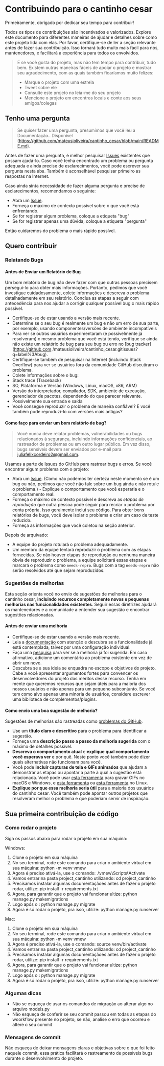 <!-- omit in toc -->
# Contribuindo para o cantinho cesar

Primeiramente, obrigado por dedicar seu tempo para contribuir! 

Todos os tipos de contribuições são incentivados e valorizados. Explore este documento para diferentes maneiras de ajudar e detalhes sobre como este projeto lida com elas. Por favor, certifique-se de ler a seção relevante antes de fazer sua contribuição. Isso tornará tudo muito mais fácil para nós, mantenedores, e facilitará a experiência para todos os envolvidos.

> E se você gosta do projeto, mas não tem tempo para contribuir, tudo bem. Existem outras maneiras fáceis de apoiar o projeto e mostrar seu agradecimento, com as quais também ficaríamos muito felizes:
> - Marque o projeto com uma estrela
> - Tweet sobre ele
> - Consulte este projeto no leia-me do seu projeto
> - Mencione o projeto em encontros locais e conte aos seus amigos/colegas

## Tenho uma pergunta

> Se quiser fazer uma pergunta, presumimos que você leu a Documentação.. Disponível (https://github.com/mateusioliveira/cantinho_cesar/blob/main/README.md).

Antes de fazer uma pergunta, é melhor pesquisar [Issues](https://github.com/mateusioliveira/cantinho_cesar.git/issues) existentes que possam ajudá-lo. Caso você tenha encontrado um problema ou pergunta adequada e ainda precise de esclarecimentos, você pode escrever sua pergunta nesta aba. Também é aconselhável pesquisar primeiro as respostas na Internet.

Caso ainda sinta necessidade de fazer alguma pergunta e precise de esclarecimentos, recomendamos o seguinte:

- Abra um [Issue](https://github.com/mateusioliveira/cantinho_cesar.git/issues/new).
- Forneça o máximo de contexto possível sobre o que você está enfrentando.
- Se for registrar algum problema, coloque a etiqueta "bug"
- Se for registrar apenas uma dúvida, coloque a etiqueta "pergunta"

Então cuidaremos do problema o mais rápido possível. 

## Quero contribuir

### Relatando Bugs

#### Antes de Enviar um Relatório de Bug

Um bom relatório de bug não deve fazer com que outras pessoas precisem persegui-lo para obter mais informações. Portanto, pedimos que você investigue cuidadosamente, colete informações e descreva o problema detalhadamente em seu relatório. Conclua as etapas a seguir com antecedência para nos ajudar a corrigir qualquer possível bug o mais rápido possível.

- Certifique-se de estar usando a versão mais recente.
- Determine se o seu bug é realmente um bug e não um erro de sua parte, por exemplo, usando componentes/versões de ambiente incompatíveis 
- Para ver se outros usuários experimentaram (e possivelmente já resolveram) o mesmo problema que você está tendo, verifique se ainda não existe um relatório de bug para seu bug ou erro no [bug tracker](https://github.com /mateusioliveira/cantinho_cesar.gitissues?q=label%3Abug).
- Certifique-se também de pesquisar na Internet (incluindo Stack Overflow) para ver se usuários fora da comunidade GitHub discutiram o problema.
- Colete informações sobre o bug:
- Stack trace (Traceback)
- SO, Plataforma e Versão (Windows, Linux, macOS, x86, ARM)
- Versão do interpretador, compilador, SDK, ambiente de execução, gerenciador de pacotes, dependendo do que parecer relevante.
- Possivelmente sua entrada e saída
- Você consegue reproduzir o problema de maneira confiável? E você também pode reproduzi-lo com versões mais antigas?

#### Como faço para enviar um bom relatório de bug?

> Você nunca deve relatar problemas, vulnerabilidades ou bugs relacionados à segurança, incluindo informações confidenciais, ao rastreador de problemas ou em outro lugar público. Em vez disso, bugs sensíveis devem ser enviados por e-mail para <juliafelixcordeiro2@gmail.com>.

Usamos a parte de Issues do GitHub para rastrear bugs e erros. Se você encontrar algum problema com o projeto:

- Abra um [Issue](https://github.com/mateusioliveira/cantinho_cesar.git/issues/new). (Como não podemos ter certeza neste momento se é um bug ou não, pedimos que você não fale sobre um bug ainda e não rotule o problema.) -
Explique o comportamento que você esperaria e o comportamento real.
- Forneça o máximo de contexto possível e descreva as *etapas de reprodução* que outra pessoa pode seguir para recriar o problema por conta própria. Isso geralmente inclui seu código. Para obter bons relatórios de bugs, você deve isolar o problema e criar um caso de teste reduzido.
- Forneça as informações que você coletou na seção anterior.

Depois de arquivado:

- A equipe do projeto rotulará o problema adequadamente.
- Um membro da equipe tentará reproduzir o problema com as etapas fornecidas. Se não houver etapas de reprodução ou nenhuma maneira óbvia de reproduzir o problema, a equipe solicitará essas etapas e marcará o problema como `needs-repro`. Bugs com a tag `needs-repro` não serão resolvidos até que sejam reproduzidos.

### Sugestões de melhorias

Esta seção orienta você no envio de sugestões de melhorias para o cantinho cesar, **incluindo recursos completamente novos e pequenas melhorias nas funcionalidades existentes**. Seguir essas diretrizes ajudará os mantenedores e a comunidade a entender sua sugestão e encontrar sugestões relacionadas.

#### Antes de enviar uma melhoria

- Certifique-se de estar usando a versão mais recente.
- Leia a [documentação](https://github.com/mateusioliveira/cantinho_cesar/blob/main/README.md) com atenção e descubra se a funcionalidade já está contemplada, talvez por uma configuração individual.
- Faça uma [pesquisa](https://github.com/mateusioliveira/cantinho_cesar.git/issues) para ver se a melhoria já foi sugerida. Em caso afirmativo, adicione um comentário ao problema existente em vez de abrir um novo.
- Descubra se a sua ideia se enquadra no escopo e objetivos do projeto. Cabe a você apresentar argumentos fortes para convencer os desenvolvedores do projeto dos méritos desse recurso. Tenha em mente que queremos recursos que sejam úteis para a maioria dos nossos usuários e não apenas para um pequeno subconjunto. Se você tem como alvo apenas uma minoria de usuários, considere escrever uma biblioteca de complementos/plugins.

#### Como envio uma boa sugestão de melhoria?

Sugestões de melhorias são rastreadas como [problemas do GitHub](https://github.com/mateusioliveira/cantinho_cesar.git/issues).

- Use um **título claro e descritivo** para o problema para identificar a sugestão.
- Forneça uma **descrição passo a passo da melhoria sugerida** com o máximo de detalhes possível.
- **Descreva o comportamento atual** e **explique qual comportamento você esperava ver** e por quê. Neste ponto você também pode dizer quais alternativas não funcionam para você.
- Você pode **incluir capturas de tela e GIFs animados** que ajudam a demonstrar as etapas ou apontar a parte à qual a sugestão está relacionada. Você pode usar [esta ferramenta](https://www.cockos.com/licecap/) para gravar GIFs no macOS e Windows, e [esta ferramenta](https://github.com/colinkeenan/silentcast) ou [esta ferramenta](https://github.com/GNOME/byzanz) no Linux.
- **Explique por que essa melhoria seria útil** para a maioria dos usuários do cantinho cesar. Você também pode apontar outros projetos que resolveram melhor o problema e que poderiam servir de inspiração.


## Sua primeira contribuição de código 

### Como rodar o projeto

Siga os passos abaixo para rodar o projeto em sua máquina:

Windows:

1. Clone o projeto em sua máquina
2. No seu terminal, rode este comando para criar o ambiente virtual em sua máquina: python -m venv vmew
3. Agora é preciso ativá-la, use o comando: .\vmew\Scripts\Activate
4. Vamos entrar na pasta project_cantinho utilizando: cd project_cantinho
5. Precisamos instalar algumas documentaçãoes antes de fazer o projeto rodar, utilize: pip install -r requirements.txt
6. Agora, para garantir que o projeto vai funcionar ultize: python manage.py makemigrations
7. Logo após o : python manage.py migrate
8. Agora é só rodar o projeto, pra isso, utilize: python manage.py runserver

Mac:

1. Clone o projeto em sua máquina
2. No seu terminal, rode este comando para criar o ambiente virtual em sua máquina: python -m venv vmew
3. Agora é preciso ativá-la, use o comando: source venv/bin/activate
4. Vamos entrar na pasta project_cantinho utilizando: cd project_cantinho
5. Precisamos instalar algumas documentaçãoes antes de fazer o projeto rodar, utilize: pip install -r requirements.txt
6. Agora, para garantir que o projeto vai funcionar ultize: python manage.py makemigrations
7. Logo após o : python manage.py migrate
8. Agora é só rodar o projeto, pra isso, utilize: python manage.py runserver

### Algumas dicas

- Não se esqueça de usar os comandos de migração ao alterar algo no arquivo models.py
- Não esqueça de conferir se seu commit passou em todas as etapas do woorkflow presente no projeto, se não, analise o erro que ocorreu e altere o seu commit
   
### Mensagens de commit 

Não esqueça de deixar mensagens claras e objetivas sobre o que foi feito naquele commit, essa prática facilitará o rastreamento de possíveis bugs durante o desenvolvimento do projeto.

